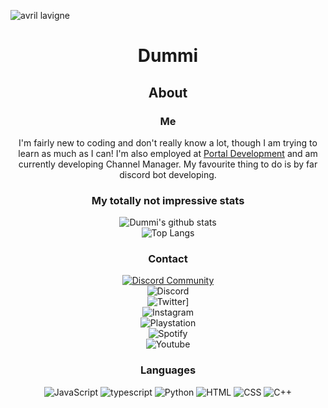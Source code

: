 ![avril lavigne](https://www.morecore.de/wp-content/uploads/avril-lavigne-love-sux-cover-artwork-01-2022.jpg)

<div align="center">

# <p align="center">Dummi</p>

## <p align="center">About</p>
### <p align="center">Me</p>
 I'm fairly new to coding and don't really know a lot, though I am trying to learn as much as I can! I'm also employed at [Portal Development](https://discord.gg/GPvsMz4YVb) and am currently developing Channel Manager. My favourite thing to do is by far discord bot developing.

### <p align="center">My totally not impressive stats</p>
![Dummi's github stats](https://github-readme-stats.vercel.app/api?username=TheDummi&show_icons=true&theme=synthwave)  
![Top Langs](https://github-readme-stats.vercel.app/api/top-langs/?username=TheDummi&theme=synthwave)
### <p align="center">Contact</p>

 [![Discord Community](https://img.shields.io/discord/689260593080696833?color=red&label=Comdummity&logo=discord)](https://discord.gg/tWFDYBj9ZC)  
 ![Discord](https://img.shields.io/twitter/follow/20dummi05?color=red&label=Dummi%233085&logo=discord&style=flat-square)  
 ![Twitter](https://img.shields.io/twitter/follow/20dummi05?color=red&logo=twitter&style=flat-square)]  
 ![Instagram](https://img.shields.io/twitter/follow/20dummi05?color=red&label=the__dummi&logo=instagram&style=flat-square)  
 ![Playstation](https://img.shields.io/twitter/follow/20dummi05?color=red&label=r20dummi05&logo=playstation&style=flat-square)  
 ![Spotify](https://img.shields.io/twitter/follow/20dummi05?color=red&label=TheDummi&logo=spotify&style=flat-square)  
 ![Youtube](https://img.shields.io/youtube/channel/subscribers/UCXKevUeuFcX7wdB_Li7KMWg?color=red&label=TheDummi&logo=youtube&logoColor=red&style=flat-square)  

### <p align="center">Languages</p>
  ![JavaScript](https://img.shields.io/badge/javascript-%23323330.svg?style=for-the-badge&logo=javascript&logoColor=%23F7DF1E)
  ![typescript](https://img.shields.io/badge/typescript-3178c6.svg?&style=for-the-badge&logo=typescript&logoColor=white)
  ![Python](https://img.shields.io/badge/python-ffd448.svg?&style=for-the-badge&logo=python&logoColor=black)
  ![HTML](https://img.shields.io/badge/html-green.svg?&style=for-the-badge&logo=html5&logoColor=white)
  ![CSS](https://img.shields.io/badge/css-magenta.svg?&style=for-the-badge&logo=css3&logoColor=white)
  ![C++](https://img.shields.io/badge/c++-%2300599C.svg?style=for-the-badge&logo=c%2B%2B&logoColor=white)

</div>
